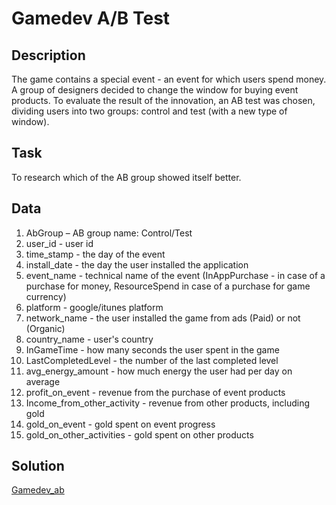 # Gamedev A/B Test
## Description
The game contains a special event - an event for which users spend money. A group of designers decided to change the window for buying event products. To evaluate the result of the innovation, an AB test was chosen, dividing users into two groups: control and test (with a new type of window).

## Task
To research which of the AB group showed itself better.

## Data
1. AbGroup – AB group name: Control/Test
2. user_id - user id
3. time_stamp - the day of the event
4. install_date - the day the user installed the application
5. event_name - technical name of the event (InAppPurchase - in case of a purchase for money, ResourceSpend in case of a purchase for game currency)
6. platform - google/itunes platform
7. network_name - the user installed the game from ads (Paid) or not (Organic)
8. country_name - user's country
9. InGameTime - how many seconds the user spent in the game
10. LastCompletedLevel - the number of the last completed level
11. avg_energy_amount - how much energy the user had per day on average
12. profit_on_event - revenue from the purchase of event products
13. Income_from_other_activity - revenue from other products, including gold
14. gold_on_event - gold spent on event progress
15. gold_on_other_activities - gold spent on other products

## Solution
[Gamedev_ab](gamedev_abtest.ipynb)

